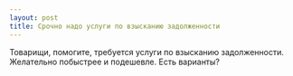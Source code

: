 ```yaml
---
layout: post 
title: Срочно надо услуги по взысканию задолженности 
--- 
```

Товарищи, помогите, требуется услуги по взысканию задолженности. Желательно побыстрее и подешевле. Есть варианты?